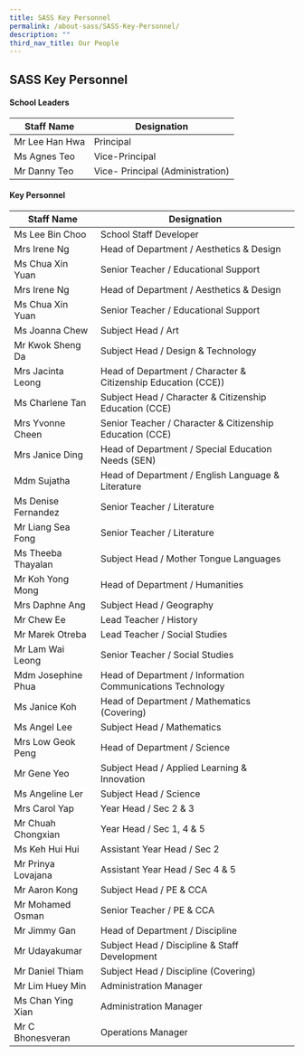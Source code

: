 ```yaml
---
title: SASS Key Personnel
permalink: /about-sass/SASS-Key-Personnel/
description: ""
third_nav_title: Our People
---
```

## SASS Key Personnel 

#### School Leaders

<table>
<thead>
  <tr>
    <th>Staff Name</th>
    <th>Designation</th>
  </tr>
</thead>
	  <tr>
    <td>Mr Lee Han Hwa</td>
    <td>Principal</td>
  </tr>
	<tr>
    <td>Ms Agnes Teo</td>
    <td>Vice-Principal</td>
  </tr>
	 <tr>
    <td>Mr Danny Teo</td>
    <td>Vice- Principal (Administration)</td>
  </tr>
</table>


#### Key Personnel 

<table>
<thead>
  <tr>
    <th>Staff Name</th>
    <th>Designation</th>
  </tr>
</thead>
		  <tr>
    <td>Ms Lee Bin Choo</td>
    <td>School Staff Developer</td>
  </tr>
  <tr>
    <td>Mrs Irene Ng</td>
    <td>Head of Department / Aesthetics & Design</td>
  </tr>
  <tr>
    <td>Ms Chua Xin Yuan</td>
    <td>Senior Teacher / Educational Support</td>
  </tr>
  <tr>
    <td>Mrs Irene Ng</td>
    <td>Head of Department / Aesthetics & Design</td>
  </tr>
  <tr>
    <td>Ms Chua Xin Yuan</td>
    <td>Senior Teacher / Educational Support</td>
  </tr>
  <tr>
    <td>Ms Joanna Chew</td>
    <td>Subject Head / Art</td>
  </tr>
  <tr>
    <td>Mr Kwok Sheng Da</td>
    <td>Subject Head / Design & Technology</td>
  </tr>
  <tr>
    <td>Mrs Jacinta Leong</td>
    <td>Head of Department / Character & Citizenship Education (CCE))</td>
  </tr>
  <tr>
    <td>Ms Charlene Tan</td>
    <td>Subject Head / Character & Citizenship Education (CCE)</td>
  </tr>
  <tr>
    <td>Mrs Yvonne Cheen</td>
    <td>Senior Teacher / Character & Citizenship Education (CCE)</td>
  </tr>
	<tr>
    <td>Mrs Janice Ding</td>
    <td>Head of Department / Special Education Needs (SEN)
		</td>
  </tr>
  <tr>
    <td>Mdm Sujatha</td>
    <td>Head of Department / English Language & Literature</td>
  </tr>
  <tr>
    <td>Ms Denise Fernandez</td>
    <td>Senior Teacher / Literature</td>
  </tr>
  <tr>			 
    <td>Mr Liang Sea Fong</td>
    <td>Senior Teacher / Literature</td>
  </tr>
  <tr>
				  <tr>
    <td>Ms Theeba Thayalan</td>
    <td>Subject Head / Mother Tongue Languages</td>
  </tr>
  <tr>			 
    <td>Mr Koh Yong Mong</td>
    <td>Head of Department / Humanities</td>
  </tr>
  <tr>
    <td>Mrs Daphne Ang</td>
    <td>Subject Head / Geography</td>
  </tr>
  <tr>			 
    <td>Mr Chew Ee</td>
    <td>Lead Teacher / History</td>
  </tr>
  <tr>
    <td>Mr Marek Otreba</td>
    <td>Lead Teacher / Social Studies</td>
  </tr>
  <tr>			 
    <td>Mr Lam Wai Leong</td>
    <td>Senior Teacher / Social Studies</td>
  </tr>
  <tr>
    <td>Mdm Josephine Phua</td>
    <td>Head of Department / Information Communications Technology</td>
  </tr>
  <tr>
    <td>Ms Janice Koh</td>
    <td>Head of Department / Mathematics (Covering)</td>
  </tr>
  <tr>			 
    <td>Ms Angel Lee</td>
    <td>Subject Head / Mathematics</td>
  </tr>
  <tr>
    <td>Mrs Low Geok Peng</td>
    <td>Head of Department / Science</td>
  </tr>
  <tr>			 
    <td>Mr Gene Yeo</td>
    <td>Subject Head / Applied Learning & Innovation</td>
  </tr>
  <tr>
    <td>Ms Angeline Ler</td>
    <td>Subject Head / Science</td>
  </tr>
  <tr>			 
    <td>Mrs Carol Yap</td>
    <td>Year Head / Sec 2 & 3</td>
  </tr>
  <tr>
    <td>Mr Chuah Chongxian</td>
    <td>Year Head / Sec 1, 4 & 5</td>
  </tr>
  <tr>			  
    <td>Ms Keh Hui Hui</td>
    <td>Assistant Year Head / Sec 2</td>
  </tr>
  <tr>
    <td>Mr Prinya Lovajana</td>
    <td>Assistant Year Head / Sec 4 & 5</td>
  </tr>
  <tr>			 
    <td>Mr Aaron Kong</td>
    <td>Subject Head / PE & CCA</td>
  </tr>
  <tr>
		  <tr>			  
    <td>Mr Mohamed Osman</td>
    <td>Senior Teacher / PE & CCA</td>
  </tr>
  <tr>
		  <tr>			 
    <td>Mr Jimmy Gan</td>
    <td>Head of Department / Discipline</td>
  </tr>
  <tr>
		  <tr>			  
    <td>Mr Udayakumar</td>
    <td>Subject Head / Discipline & Staff Development</td>
  </tr>
  <tr>
		  <tr>			  
    <td>Mr Daniel Thiam</td>
    <td>Subject Head / Discipline (Covering)</td>
  </tr>
  <tr>
		  <tr>			  
    <td>Mr Lim Huey Min</td>
    <td>Administration Manager</td>
  </tr>
  <tr>
		  <tr>			  
    <td>Ms Chan Ying Xian</td>
    <td>Administration Manager</td>
  </tr>
  <tr>
		  <tr>
		  <tr>			  
    <td>Mr C Bhonesveran</td>
    <td>Operations Manager</td>
  </tr>
 <table>